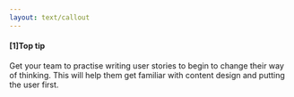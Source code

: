 ```yaml
---
layout: text/callout
---
```

#### [1]Top tip
Get your team to practise writing user stories to begin to change their way of thinking. This will help them get familiar with content design and putting the user first.
